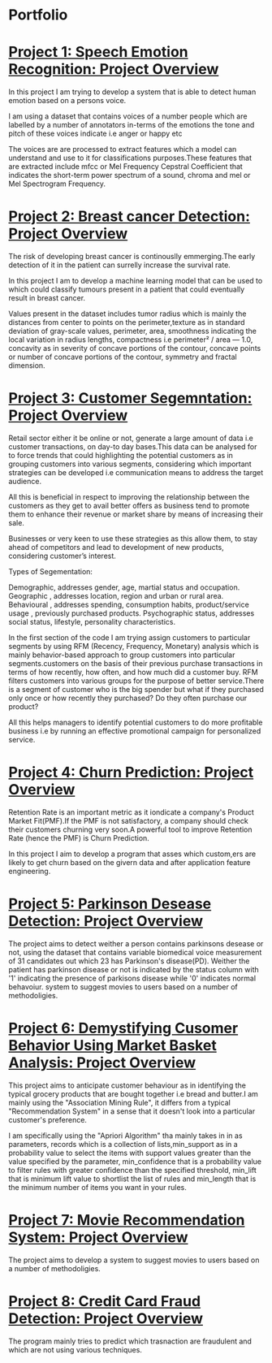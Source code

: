 # Portfolio

#  [Project 1: Speech Emotion Recognition: Project Overview](https://github.com/mujtabajavaid401/speech_emotion_recognition)

In this project I am trying to develop a system that is able to detect human emotion based on a persons voice.

I am using a dataset that contains voices of a number people which are labelled by a number of annotators in-terms of the emotions the tone and pitch of these voices indicate i.e anger or happy etc 

The voices are are processed to extract features which a model can understand and use to it for classifications purposes.These features that are extracted include mfcc or Mel Frequency Cepstral Coefficient that indicates the short-term power spectrum of a sound, chroma and mel or Mel Spectrogram Frequency.

# [Project 2: Breast cancer Detection: Project Overview](https://github.com/mujtabajavaid401/breast_cancer_detection)

The risk of developing breast cancer is continouslly emmerging.The early detection of it in the patient can surrelly increase the survival rate.

In this project I am to develop a machine learning model that can be used to which could classify tumours present in a patient that could eventually result in breast cancer.

Values present in the dataset includes tumor radius which is mainly the distances from center to points on the perimeter,texture as in standard deviation of gray-scale values, perimeter, area, smoothness indicating the local variation in radius lengths, compactness i.e perimeter² / area — 1.0, concavity as in severity of concave portions of the contour, concave points or number of concave portions of the contour, symmetry and fractal dimension.

# [Project 3: Customer Segemntation: Project Overview](https://github.com/mujtabajavaid401/customer_segmentation)

Retail sector either it be online or not, generate a large amount of data i.e customer transactions, on day-to day bases.This data can be analysed for to force trends  that could highlighting the potential customers as in grouping customers into various segments, considering which important strategies can be developed i.e communication means to address the target audience.

All this is beneficial in respect to improving the relationship between the customers as they get to avail better offers as business tend to promote them to enhance their revenue or market share by means of increasing their sale.

Businesses or very keen to use these strategies as this allow them, to stay ahead of competitors and lead to development of new products, considering customer’s interest.

Types of Segementation:

Demographic, addresses gender, age, martial status and occupation.
Geographic , addresses location, region and urban or rural area.
Behavioural , addresses spending, consumption habits, product/service usage , previously purchased products.
Psychographic status, addresses social status, lifestyle, personality characteristics.

In the first section of the code I am trying assign customers to particular segments by using RFM (Recency, Frequency, Monetary)  analysis which is mainly behavior-based approach to group customers into particular segments.customers on the basis of their previous purchase transactions in terms of  how recently, how often, and how much did a customer buy. RFM filters customers into various groups for the purpose of better service.There is a segment of customer who is the big spender but what if they purchased only once or how recently they purchased? Do they often purchase our product? 

All this helps managers to identify potential customers to do more profitable business i.e by running an effective promotional campaign for personalized service.

# [Project 4: Churn Prediction: Project Overview](https://github.com/mujtabajavaid401/churn_prediction)

Retention Rate is an important metric as it iondicate a company's Product Market Fit(PMF).If the PMF is not satisfactory, a company should check their customers churning very soon.A powerful tool to improve Retention Rate (hence the PMF) is Churn Prediction.

In this project I aim to develop a program that asses which custom,ers are likely to get churn based on the givern data and after application feature engineering.

# [Project 5: Parkinson Desease Detection: Project Overview](https://github.com/mujtabajavaid401/parkinson_disease_detection)

The project aims to detect weither a person contains parkinsons desease or not, using the dataset that contains variable biomedical voice measurement of 31 candidates out which 23 has Parkinson's disease(PD).
Weither the patient has parkinson disease or not is indicated by the status column with '1' indicating the presence of parkisons disease while '0' indicates normal behavoiur. system to suggest movies to users based on a number of methodoligies.


# [Project 6: Demystifying Cusomer Behavior Using Market Basket Analysis: Project Overview](https://github.com/mujtabajavaid401/demystifying_cusomer_behavior-using-market_basket_analysis)

This project aims to anticipate customer behaviour as in identifying the typical grocery products that are bought together i.e bread and butter.I am mainly using the "Association Mining Rule", it differs from a typical "Recommendation System" in a sense that it doesn't look into a particular customer's preference.

I am specifically using the "Apriori Algorithm" tha mainly takes in in as parameters, records which is a collection of lists,min_support as in a probability value to select the items with support values greater than the value specified by the parameter, min_confidence that is a probability value to filter rules with greater confidence than the specified threshold,
min_lift that is minimum lift value to shortlist the list of rules and min_length that is the minimum number of items you want in your rules.

# [Project 7: Movie Recommendation System: Project Overview](https://github.com/mujtabajavaid401/movie_recommender_system) 

The project aims to develop a system to suggest movies to users based on a number of methodoligies.

# [Project 8: Credit Card Fraud Detection: Project Overview](https://github.com/mujtabajavaid401/credit_card_fraud_detection)  

The program mainly tries to predict which trasnaction are fraudulent and which are not using various techniques.
